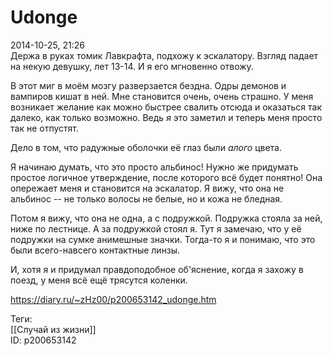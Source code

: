 Udonge
=======

   
 2014-10-25, 21:26   
  Держа в руках томик Лавкрафта, подхожу к эскалатору. Взгляд падает на некую девушку, лет 13-14. И я его мгновенно отвожу.   
   
 В этот миг в моём мозгу разверзается бездна. Одры демонов и вампиров кишат в ней. Мне становится очень, очень страшно. У меня возникает желание как можно быстрее свалить отсюда и оказаться так далеко, как только возможно. Ведь  *я*  это заметил и теперь меня просто так не отпустят.   
   
 Дело в том, что радужные оболочки её глаз были  *алого*  цвета.   
   
 Я начинаю думать, что это просто альбинос! Нужно же придумать простое логичное утверждение, после которого всё будет понятно! Она опережает меня и становится на эскалатор. Я вижу, что она не альбинос -- не только волосы не белые, но и кожа не бледная.   
   
 Потом я вижу, что она не одна, а с подружкой. Подружка стояла за ней, ниже по лестнице. А за подружкой стоял я. Тут я замечаю, что у её подружки на сумке анимешные значки. Тогда-то я и понимаю, что это были всего-навсего контактные линзы.   
   
 И, хотя я и придумал правдоподобное об'яснение, когда я захожу в поезд, у меня всё ещё трясутся коленки.   
    
 <https://diary.ru/~zHz00/p200653142_udonge.htm>   
   
 Теги:   
 [[Случай из жизни]]   
 ID: p200653142
